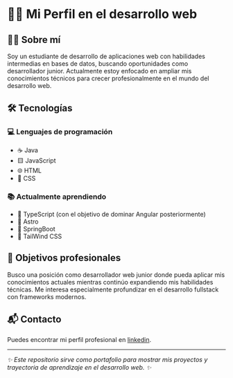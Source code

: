 # 👨‍💻 Mi Perfil en el desarrollo web

## 🙋‍♂️ Sobre mí
Soy un estudiante de desarrollo de aplicaciones web con habilidades intermedias en bases de datos, buscando oportunidades como desarrollador junior. Actualmente estoy enfocado en ampliar mis conocimientos técnicos para crecer profesionalmente en el mundo del desarrollo web.

## 🛠️ Tecnologías

### 💻 Lenguajes de programación
- ☕ Java
- 🟨 JavaScript
- 🌐 HTML
- 🎨 CSS

### 📚 Actualmente aprendiendo
- 📘 TypeScript (con el objetivo de dominar Angular posteriormente)
- 🚀 Astro
- 🍃 SpringBoot
- 💨 TailWind CSS

## 🎯 Objetivos profesionales
Busco una posición como desarrollador web junior donde pueda aplicar mis conocimientos actuales mientras continúo expandiendo mis habilidades técnicas. Me interesa especialmente profundizar en el desarrollo fullstack con frameworks modernos.

## 📬 Contacto
Puedes encontrar mi perfil profesional en [linkedin](https://www.linkedin.com/in/alejandro-plata-cort%C3%A9s-730526349/). 

---

*✨ Este repositorio sirve como portafolio para mostrar mis proyectos y trayectoria de aprendizaje en el desarrollo web. ✨*



